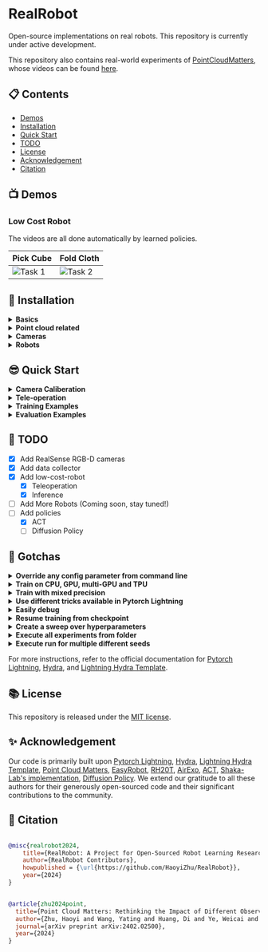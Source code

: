 # RealRobot

Open-source implementations on real robots. This repository is currently under active development.

This repository also contains real-world experiments of [PointCloudMatters](https://github.com/HaoyiZhu/PointCloudMatters), whose videos can be found [here](https://drive.google.com/drive/folders/1UiFgHv9QUPEM2is-N10IJ47DjeYiiFEm?usp=drive_link).


## :clipboard: Contents

- [Demos](#tv-demos)
- [Installation](#hammer-installation)
- [Quick Start](#sunglasses-quick-start)
- [TODO](#date-todo)
- [License](#books-license)
- [Acknowledgement](#sparkles-acknowledgement)
- [Citation](#pencil-citation)

## :tv: Demos

### Low Cost Robot

The videos are all done automatically by learned policies.

| Pick Cube | Fold Cloth |
|--------|--------|
| ![Task 1](./asserts/demos/low_cost_robot/pick_cube.gif) | ![Task 2](./asserts/demos/low_cost_robot/fold_cloth.gif) | 


## :hammer: Installation

<details>
<summary><b>Basics</b></summary>

```bash
conda create -n realrobot python=3.11 -y
pip install -r requirements.txt
```

</details>

<details>
<summary><b> Point cloud related</b></summary>

```bash
# please install with your PyTorch and CUDA version
# e.g. torch 2.4.0 + cuda 118:
pip install torch-geometric  torch-scatter torch-sparse torch-cluster -f https://data.pyg.org/whl/torch-2.4.0+cu118
```

> **Note**: `spconv` must matches your CUDA version, see [official Github](https://github.com/traveller59/spconv) for more information.
```bash
# e.g. for CUDA 11.8:
pip3 install spconv-cu118
```

```bash
# build FPS sampling operations (CUDA required)
cd libs/pointops
# docker & multi GPU arch
TORCH_CUDA_ARCH_LIST="ARCH LIST" python setup.py install
# e.g. 7.5: RTX 3000; 8.0: a100 More available in: https://developer.nvidia.com/cuda-gpus
TORCH_CUDA_ARCH_LIST="7.5 8.0" python setup.py install
cd ../..
```

</details>

<details>
<summary><b> Cameras </b></summary>

1. RealSense

    - Install [librealsense](https://github.com/IntelRealSense/librealsense/blob/development/doc/installation.md)

        Repeat here:
        ```bash
        sudo apt-get update && sudo apt-get upgrade && sudo apt-get dist-upgrade
        sudo apt-get install libssl-dev libusb-1.0-0-dev libudev-dev pkg-config libgtk-3-dev
        sudo apt-get install git wget cmake build-essential
        sudo apt-get install libglfw3-dev libgl1-mesa-dev libglu1-mesa-dev at

        cd /some/path
        git clone https://github.com/IntelRealSense/librealsense.git
        cd IntelRealSense
        ./scripts/setup_udev_rules.sh
        ./scripts/patch-realsense-ubuntu-lts-hwe.sh

        mkdir build && cd build

        cmake ../ -DCMAKE_BUILD_TYPE=Release
        sudo make uninstall && make clean && make && sudo make install
        ```

        After installing, you can connect cameras with USB and you can run `realsense-viewer` to get the serial numbers as well as to visualize results.

    - Install [pyrealsense2](https://github.com/IntelRealSense/librealsense/tree/master/wrappers/python)

        ```bash
        pip install pyrealsense2
        ```
    
    - Open `realsense-viewer` and get the serial numbers of your cameras. Modify the variables [here](configs/camera/realsense.yaml). We use two cameras by default, but it is very easy to adapt to other number of cameras.

</details>

<details>
<summary><b> Robots </b></summary>

1. Low-Cost-Robot

    Please follow the [original repo](https://github.com/AlexanderKoch-Koch/low_cost_robot).

</details>

## :sunglasses: Quick Start

<details>
<summary><b> Camera Caliberation </b></summary>

To caliberate your camera, you can first print out the charuco file under [asserts/calib.io_charuco_297x210_5x7_35_26_DICT_4X4.pdf](asserts/calib.io_charuco_297x210_5x7_35_26_DICT_4X4.pdf) and put it on your table. Then you can run with:

```bash
python scripts/caliberate_cameras.py
```

The caliberation file will be saved under `data/calib`.

</details>

<details>
<summary><b> Tele-operation </b></summary>

- For single arm setting, you can run with:

```bash
python scripts/record_low_cost_robot_teleop.py task_name=${task_name} user_name=${use_name} episode_id=${episode_id} teleop=low_cost_robot_single_arm teleop.leader.device_name=${device_name} teleop.follower.device_name=${device_name}
```

- Similarly, for dual arm setting, you can run with:

```bash
python scripts/record_low_cost_robot_teleop.py task_name=${task_name} user_name=${use_name} episode_id=${episode_id} teleop=low_cost_robot teleop.op_left.leader.device_name=${device_name} teleop.op_left.follower.device_name=${device_name} teleop.op_right.leader.device_name=${device_name} teleop.op_right.follower.device_name=${device_name}
```

After each episode, you can press `q` to end it.

Then the reajectories will be saved under `data/teleop/${task_name}/${use_name}/ep_${episode_id}` with format of:

```
├── teleop
│   ├── ...
│   ├── task_name
│   │   ├── use_name
│   │   │   ├── ep_id
|   |   |   │   ├── meta.json   # meta data
|   |   |   │   ├── ${timestamp1}.npy    # recorded data
|   |   |   │   ├── ${timestamp2}.npy
|   |   |   │   ├── ...
│   └── ...
```

</details>

<details>
<summary><b> Training Examples </b></summary>

ACT training with RGB images, by default we use 4 gpu with DDP
```bash
python src/train.py task_name=${task_name} trainer.devices=4 exp_low_cost_robot=base_rgb task_name=reach_cube
```

RGB-D reach
```bash
python src/train.py task_name=reach_cube exp_low_cost_robot=base_rgbd
```

Pointcloud reach:
```bash
python src/train.py task_name=reach_cube exp_low_cost_robot=base_pcd data.train.calib_file=data/calib/reach.npy
```

Pick, train for more epochs:
```bash
# we use loop to control epoch length, as too much validation may be slow
# you can also use trainer.max_epochs to control epoch number
python src/train.py exp_low_cost_robot=base_rgb data.train.loop=500 exp_name=base_rgb_loop500 task_name=pick_cube
```

</details>

<details>
<summary><b> Evaluation Examples </b></summary>

Evaluate reach cube with RGB:
```bash
python src/eval_low_cost_robot_act.py exp_low_cost_robot=base_rgb task_name=reach_cube max_timesteps=150 num_rollouts=20 ckpt_path=${ckpt_path} num_rollouts=${num_rollouts}
```

Evaluate reach cube with point cloud:
```bash
python src/eval_low_cost_robot_act.py task_name=reach_cube max_timesteps=150 num_rollouts=20 exp_low_cost_robot=base_pcd data.train.calib_file=data/calib/reach.npy ckpt_path=${ckpt_path} num_rollouts=${num_rollouts}
```

The script will evaluate the given checkpoint with `${num_rollouts}` repeats. You can early stop one episode by press `Ctrl + C`.

</details>


## :date: TODO
- [x] Add RealSense RGB-D cameras
- [x] Add data collector 
- [x] Add low-cost-robot
    - [x] Teleoperation
    - [x] Inference
- [ ] Add More Robots (Coming soon, stay tuned!)
- [ ] Add policies
    - [x] ACT
    - [ ] Diffusion Policy

## :tada: Gotchas

<details>
<summary><b> Override any config parameter from command line </b></summary>

This codebase is based on [Hydra](https://github.com/facebookresearch/hydra), which allows for convenient configuration overriding:
```bash
python src/train.py trainer.max_epochs=20 seed=300
```
> **Note**: You can also add new parameters with `+` sign.
```bash
python src/train.py +some_new_param=some_new_value
```

</details>

<details>
<summary><b>Train on CPU, GPU, multi-GPU and TPU</b></summary>

```bash
# train on CPU
python src/train.py trainer=cpu

# train on 1 GPU
python src/train.py trainer=gpu

# train on TPU
python src/train.py +trainer.tpu_cores=8

# train with DDP (Distributed Data Parallel) (4 GPUs)
python src/train.py trainer=ddp trainer.devices=4

# train with DDP (Distributed Data Parallel) (8 GPUs, 2 nodes)
python src/train.py trainer=ddp trainer.devices=4 trainer.num_nodes=2

# simulate DDP on CPU processes
python src/train.py trainer=ddp_sim trainer.devices=2

# accelerate training on mac
python src/train.py trainer=mps
```

</details>

<details>
<summary><b>Train with mixed precision</b></summary>

```bash
# train with pytorch native automatic mixed precision (AMP)
python src/train.py trainer=gpu +trainer.precision=16
```

</details>

<details>
<summary><b>Use different tricks available in Pytorch Lightning</b></summary>

```yaml
# gradient clipping may be enabled to avoid exploding gradients
python src/train.py trainer.gradient_clip_val=0.5

# run validation loop 4 times during a training epoch
python src/train.py +trainer.val_check_interval=0.25

# accumulate gradients
python src/train.py trainer.accumulate_grad_batches=10

# terminate training after 12 hours
python src/train.py +trainer.max_time="00:12:00:00"
```

> **Note**: PyTorch Lightning provides about [40+ useful trainer flags](https://pytorch-lightning.readthedocs.io/en/latest/common/trainer.html#trainer-flags).

</details>

<details>
<summary><b>Easily debug</b></summary>

```bash
# runs 1 epoch in default debugging mode
# changes logging directory to `logs/debugs/...`
# sets level of all command line loggers to 'DEBUG'
# enforces debug-friendly configuration
python src/train.py debug=default

# run 1 train, val and test loop, using only 1 batch
python src/train.py debug=fdr

# print execution time profiling
python src/train.py debug=profiler

# try overfitting to 1 batch
python src/train.py debug=overfit

# raise exception if there are any numerical anomalies in tensors, like NaN or +/-inf
python src/train.py +trainer.detect_anomaly=true

# use only 20% of the data
python src/train.py +trainer.limit_train_batches=0.2 \
+trainer.limit_val_batches=0.2 +trainer.limit_test_batches=0.2
```

> **Note**: Visit [configs/debug/](configs/debug/) for different debugging configs.

</details>

<details>
<summary><b>Resume training from checkpoint</b></summary>

```yaml
python src/train.py ckpt_path="/path/to/ckpt/name.ckpt"
```

> **Note**: Checkpoint can be either path or URL.

> **Note**: Currently loading ckpt doesn't resume logger experiment, but it will be supported in future Lightning release.

</details>

<details>
<summary><b>Create a sweep over hyperparameters</b></summary>

```bash
# this will run 9 experiments one after the other,
# each with different combination of seed and learning rate
python src/train.py -m seed=100,200,300 model.optimizer.lr=0.0001,0.00005,0.00001
```

> **Note**: Hydra composes configs lazily at job launch time. If you change code or configs after launching a job/sweep, the final composed configs might be impacted.

</details>

<details>
<summary><b>Execute all experiments from folder</b></summary>

```bash
python src/train.py -m 'exp_maniskill2_act_policy/maniskill2_task@maniskill2_task=glob(*)'
```

> **Note**: Hydra provides special syntax for controlling behavior of multiruns. Learn more [here](https://hydra.cc/docs/next/tutorials/basic/running_your_app/multi-run). The command above executes all task experiments from [configs/exp_maniskill2_act_policy/maniskill2_task](configs/experiment/).

</details>

<details>
<summary><b>Execute run for multiple different seeds</b></summary>

```bash
python src/train.py -m seed=100,200,300 trainer.deterministic=True
```

> **Note**: `trainer.deterministic=True` makes pytorch more deterministic but impacts the performance.

</details>

For more instructions, refer to the official documentation for [Pytorch Lightning](https://github.com/Lightning-AI/pytorch-lightning), [Hydra](https://github.com/facebookresearch/hydra), and [Lightning Hydra Template](https://github.com/ashleve/lightning-hydra-template).



## :books: License

This repository is released under the [MIT license](LICENSE).

## :sparkles: Acknowledgement

Our code is primarily built upon [Pytorch Lightning](https://github.com/Lightning-AI/pytorch-lightning), [Hydra](https://github.com/facebookresearch/hydra), [Lightning Hydra Template](https://github.com/ashleve/lightning-hydra-template), [Point Cloud Matters](https://github.com/HaoyiZhu/PointCloudMatters), [EasyRobot](https://github.com/Galaxies99/easyrobot), [RH20T](https://github.com/rh20t/rh20t_api), [AirExo](https://github.com/AirExo/collector), [ACT](https://github.com/tonyzhaozh/act), [Shaka-Lab's implementation](https://github.com/Shaka-Labs/low_cost_robot), [Diffusion Policy](https://github.com/real-stanford/diffusion_policy). We extend our gratitude to all these authors for their generously open-sourced code and their significant contributions to the community.

## :pencil: Citation

```bib

@misc{realrobot2024,
    title={RealRobot: A Project for Open-Sourced Robot Learning Research},
    author={RealRobot Contributors},
    howpublished = {\url{https://github.com/HaoyiZhu/RealRobot}},
    year={2024}
}


@article{zhu2024point,
  title={Point Cloud Matters: Rethinking the Impact of Different Observation Spaces on Robot Learning},
  author={Zhu, Haoyi and Wang, Yating and Huang, Di and Ye, Weicai and Ouyang, Wanli and He, Tong},
  journal={arXiv preprint arXiv:2402.02500},
  year={2024}
}
```

